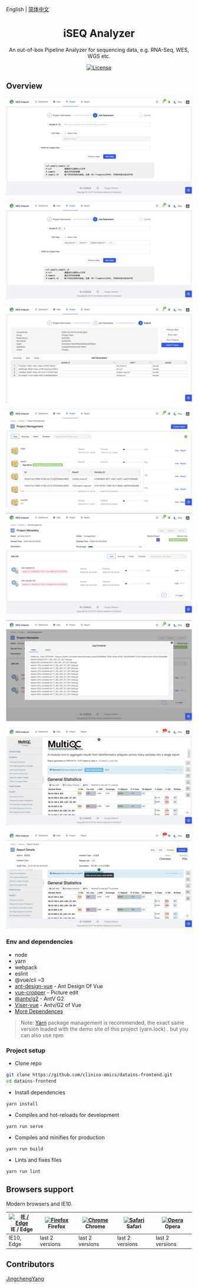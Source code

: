 English | [简体中文](./README.zh-CN.md)

<h1 align="center">iSEQ Analyzer</h1>
<div align="center">
An out-of-box Pipeline Analyzer for sequencing data, e.g. RNA-Seq, WES, WGS etc.
</div>

<div align="center">

[![License](https://img.shields.io/npm/l/package.json.svg?style=flat)](./LICENSE)

</div>


Overview
----

![工作台-创建项目](./docs/images/step-2-0.png)

![工作台-创建项目](./docs/images/step-2-1.png)

![工作台-创建项目](./docs/images/step-3.png)

![工作台-项目管理](./docs/images/project-mgmt-1.png)

![工作台-Job管理](./docs/images/job-mgmt-1.png)

![工作台-Job管理](./docs/images/job-mgmt-2.png)

![工作台-报告管理](./docs/images/report-stage-0.png)

![工作台-报告管理](./docs/images/report-stage-1.png)


### Env and dependencies

- node
- yarn
- webpack
- eslint
- @vue/cli ~3
- [ant-design-vue](https://github.com/vueComponent/ant-design-vue) - Ant Design Of Vue 
- [vue-cropper](https://github.com/xyxiao001/vue-cropper) - Picture edit
- [@antv/g2](https://antv.alipay.com/zh-cn/index.html) - AntV G2
- [Viser-vue](https://viserjs.github.io/docs.html#/viser/guide/installation)  - Antv/G2 of Vue
- [More Dependences](./package.json)

> Note:  [Yarn](https://yarnpkg.com/) package management is recommended, the exact same version loaded with the demo site of this project (yarn.lock) . but you can also use npm


### Project setup

- Clone repo
```bash
git clone https://github.com/clinico-omics/datains-frontend.git
cd datains-frontend
```

- Install dependencies
```
yarn install
```

- Compiles and hot-reloads for development
```
yarn run serve
```

- Compiles and minifies for production
```
yarn run build
```

- Lints and fixes files
```
yarn run lint
```


## Browsers support

Modern browsers and IE10.

| [<img src="https://raw.githubusercontent.com/alrra/browser-logos/master/src/edge/edge_48x48.png" alt="IE / Edge" width="24px" height="24px" />](http://godban.github.io/browsers-support-badges/)</br>IE / Edge | [<img src="https://raw.githubusercontent.com/alrra/browser-logos/master/src/firefox/firefox_48x48.png" alt="Firefox" width="24px" height="24px" />](http://godban.github.io/browsers-support-badges/)</br>Firefox | [<img src="https://raw.githubusercontent.com/alrra/browser-logos/master/src/chrome/chrome_48x48.png" alt="Chrome" width="24px" height="24px" />](http://godban.github.io/browsers-support-badges/)</br>Chrome | [<img src="https://raw.githubusercontent.com/alrra/browser-logos/master/src/safari/safari_48x48.png" alt="Safari" width="24px" height="24px" />](http://godban.github.io/browsers-support-badges/)</br>Safari | [<img src="https://raw.githubusercontent.com/alrra/browser-logos/master/src/opera/opera_48x48.png" alt="Opera" width="24px" height="24px" />](http://godban.github.io/browsers-support-badges/)</br>Opera |
| --- | --- | --- | --- | --- |
| IE10, Edge | last 2 versions | last 2 versions | last 2 versions | last 2 versions |


## Contributors

[JingchengYang](mailto:yjcyxky@163.com)
